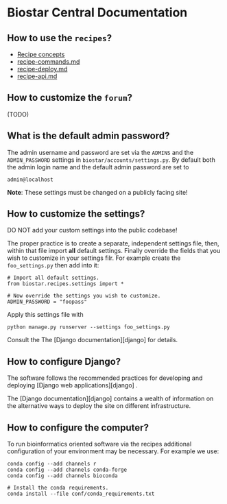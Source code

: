 # Biostar Central Documentation

## How to use the `recipes`?

* [Recipe concepts](recipes/docs/recipe-concepts.md)
* [recipe-commands.md](recipes/docs/recipe-commands.md)
* [recipe-deploy.md](recipes/docs/recipe-deploy.md)
* [recipe-api.md](recipes/docs/recipe-api.md)

## How to customize the `forum`?

(TODO)

## What is the default admin password?

The admin username and password are set via the `ADMINS` and the `ADMIN_PASSWORD` settings in `biostar/accounts/settings.py`. By default both the admin login name and the default admin password are set to

    admin@localhost

**Note**: These settings must be changed on a publicly facing site!

## How to customize the settings?

DO NOT add your custom settings into the public codebase!

The proper practice is to create a separate, independent settings file, then, within that file import **all** default settings. Finally override the fields that you wish to customize in your settings filr. For example
create the `foo_settings.py` then add into it:

    # Import all default settings.
    from biostar.recipes.settings import *

    # Now override the settings you wish to customize.
    ADMIN_PASSWORD = "foopass"

Apply this settings file with

    python manage.py runserver --settings foo_settings.py

Consult the The [Django documentation][django] for details.

## How to configure Django?

The software follows the recommended practices for developing and deploying [Django web applications][django] .

The [Django documentation][django] contains a wealth of information on the alternative ways to deploy the site on different infrastructure.

## How to configure the computer?

To run bioinformatics oriented software via the recipes additional configuration of your environment may be necessary. For example we use:

    conda config --add channels r
    conda config --add channels conda-forge
    conda config --add channels bioconda

    # Install the conda requirements.
    conda install --file conf/conda_requirements.txt
